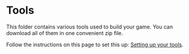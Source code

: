 # Tools

This folder contains various tools used to build your game. You can download all of them in one convenient zip file.

Follow the instructions on this page to set this up: 
[Setting up your tools](../section_1/setting_up_your_tools.md).
